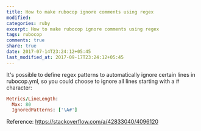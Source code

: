 ```yaml
---
title: How to make rubocop ignore comments using regex
modified:
categories: ruby
excerpt: How to make rubocop ignore comments using regex
tags: rubocop
comments: true
share: true
date: 2017-07-14T23:24:12+05:45
last_modified_at: 2017-09-17T23:24:12+05:45
---
```


It's possible to define regex patterns to automatically ignore certain lines in rubocop.yml,
so you could choose to ignore all lines starting with a # character:

```ruby
Metrics/LineLength:
  Max: 80
  IgnoredPatterns: ['\A#']
```

Reference: <https://stackoverflow.com/a/42833040/4096120>
